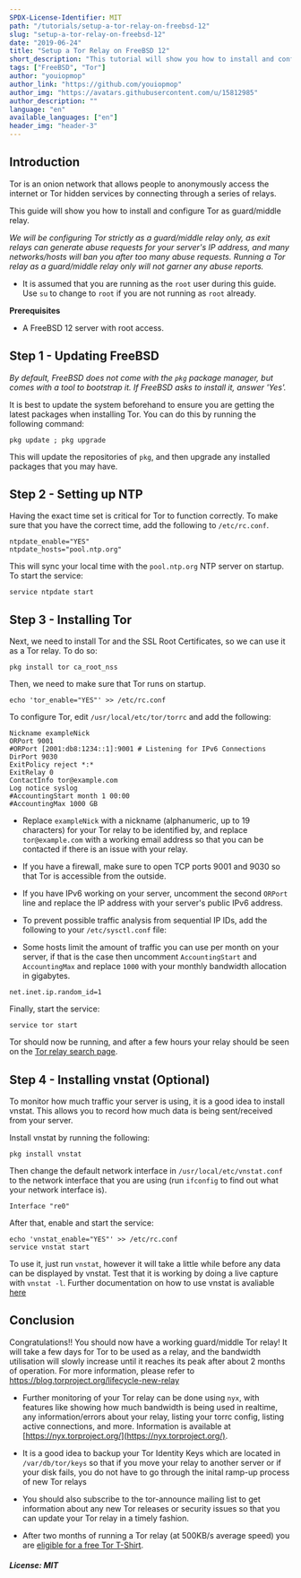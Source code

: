 ```yaml
---
SPDX-License-Identifier: MIT
path: "/tutorials/setup-a-tor-relay-on-freebsd-12"
slug: "setup-a-tor-relay-on-freebsd-12"
date: "2019-06-24"
title: "Setup a Tor Relay on FreeBSD 12"
short_description: "This tutorial will show you how to install and configure a Tor Relay on FreeBSD 12"
tags: ["FreeBSD", "Tor"]
author: "youiopmop"
author_link: "https://github.com/youiopmop"
author_img: "https://avatars.githubusercontent.com/u/15812985"
author_description: ""
language: "en"
available_languages: ["en"]
header_img: "header-3"
---
```


## Introduction

Tor is an onion network that allows people to anonymously access the internet or Tor hidden services by connecting through a series of relays.

This guide will show you how to install and configure Tor as guard/middle relay.

*We will be configuring Tor strictly as a guard/middle relay only, as exit relays can generate abuse requests for your server's IP address, and many networks/hosts will ban you after too many abuse requests. Running a Tor relay as a guard/middle relay only will not garner any abuse reports.*

* It is assumed that you are running as the `root` user during this guide. Use `su` to change to `root` if you are not running as `root` already.

**Prerequisites**

* A FreeBSD 12 server with root access.

## Step 1 - Updating FreeBSD

*By default, FreeBSD does not come with the `pkg` package manager, but comes with a tool to bootstrap it. If FreeBSD asks to install it, answer 'Yes'.*

It is best to update the system beforehand to ensure you are getting the latest packages when installing Tor. You can do this by running the following command:

```
pkg update ; pkg upgrade
```

This will update the repositories of `pkg`, and then upgrade any installed packages that you may have.

## Step 2 - Setting up NTP

Having the exact time set is critical for Tor to function correctly. To make sure that you have the correct time, add the following to `/etc/rc.conf`.

```
ntpdate_enable="YES"
ntpdate_hosts="pool.ntp.org"
```

This will sync your local time with the `pool.ntp.org` NTP server on startup. To start the service:

```
service ntpdate start
```

## Step 3 - Installing Tor

Next, we need to install Tor and the SSL Root Certificates, so we can use it as a Tor relay. To do so:

```
pkg install tor ca_root_nss
```

Then, we need to make sure that Tor runs on startup.

```
echo 'tor_enable="YES"' >> /etc/rc.conf
```

To configure Tor, edit `/usr/local/etc/tor/torrc` and add the following:

```
Nickname exampleNick
ORPort 9001
#ORPort [2001:db8:1234::1]:9001 # Listening for IPv6 Connections
DirPort 9030
ExitPolicy reject *:*
ExitRelay 0
ContactInfo tor@example.com
Log notice syslog
#AccountingStart month 1 00:00
#AccountingMax 1000 GB
```

* Replace `exampleNick` with a nickname (alphanumeric, up to 19 characters) for your Tor relay to be identified by, and replace `tor@example.com` with a working email address so that you can be contacted if there is an issue with your relay.

* If you have a firewall, make sure to open TCP ports 9001 and 9030 so that Tor is accessible from the outside.

* If you have IPv6 working on your server, uncomment the second `ORPort` line and replace the IP address with your server's public IPv6 address.

* To prevent possible traffic analysis from sequential IP IDs, add the following to your `/etc/sysctl.conf` file:

* Some hosts limit the amount of traffic you can use per month on your server, if that is the case then uncomment `AccountingStart` and `AccountingMax` and replace `1000` with your monthly bandwidth allocation in gigabytes.

```
net.inet.ip.random_id=1
```

Finally, start the service:

```
service tor start
```

Tor should now be running, and after a few hours your relay should be seen on the [Tor relay search page](https://metrics.torproject.org/rs.html).

## Step 4 - Installing vnstat (Optional)

To monitor how much traffic your server is using, it is a good idea to install vnstat. This allows you to record how much data is being sent/received from your server.

Install vnstat by running the following:

```
pkg install vnstat
```

Then change the default network interface in `/usr/local/etc/vnstat.conf` to the network interface that you are using (run `ifconfig` to find out what your network interface is).

```
Interface "re0"
```

After that, enable and start the service:

```
echo 'vnstat_enable="YES"' >> /etc/rc.conf
service vnstat start
```

To use it, just run `vnstat`, however it will take a little while before any data can be displayed by vnstat. Test that it is working by doing a live capture with `vnstat -l`. Further documentation on how to use vnstat is avaliable [here](https://humdi.net/vnstat/)

## Conclusion

Congratulations!! You should now have a working guard/middle Tor relay! It will take a few days for Tor to be used as a relay, and the bandwidth utilisation will slowly increase until it reaches its peak after about 2 months of operation. For more information, please refer to https://blog.torproject.org/lifecycle-new-relay

* Further monitoring of your Tor relay can be done using `nyx`, with features like showing how much bandwidth is being used in realtime, any information/errors about your relay, listing your torrc config, listing active connections, and more. Information is available at [https://nyx.torproject.org/](https://nyx.torproject.org/).

* It is a good idea to backup your Tor Identity Keys which are located in `/var/db/tor/keys` so that if you move your relay to another server or if your disk fails, you do not have to go through the inital ramp-up process of new Tor relays

* You should also subscribe to the tor-announce mailing list to get information about any new Tor releases or security issues so that you can update your Tor relay in a timely fashion.

* After two months of running a Tor relay (at 500KB/s average speed) you are [eligible for a free Tor T-Shirt](https://2019.www.torproject.org/getinvolved/tshirt.html).

##### License: MIT

<!---

Contributors's Certificate of Origin

By making a contribution to this project, I certify that:

(a) The contribution was created in whole or in part by me and I have
    the right to submit it under the license indicated in the file; or

(b) The contribution is based upon previous work that, to the best of my
    knowledge, is covered under an appropriate license and I have the
    right under that license to submit that work with modifications,
    whether created in whole or in part by me, under the same license
    (unless I am permitted to submit under a different license), as
    indicated in the file; or

(c) The contribution was provided directly to me by some other person
    who certified (a), (b) or (c) and I have not modified it.

(d) I understand and agree that this project and the contribution are
    public and that a record of the contribution (including all personal
    information I submit with it, including my sign-off) is maintained
    indefinitely and may be redistributed consistent with this project
    or the license(s) involved.

Signed-off-by: youiopmop <rosethorn@riseup.net>

-->
